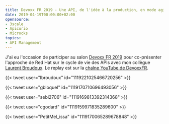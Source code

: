 ```yaml
---
title: Devoxx FR 2019 - Une API, de l'idée à la production, en mode agile avec Red Hat !
date: 2019-04-19T00:00:00+02:00
opensource:
- 3scale
- Apicurio
- Microcks
topics:
- API Management
---
```


J'ai eu l'occasion de participer au salon [Devoxx FR 2019](https://cfp.devoxx.fr/2019/talks/conf.html) pour co-présenter l'approche de Red Hat sur le cycle de vie des APIs avec mon collègue [Laurent Broudoux](https://www.linkedin.com/in/laurentbroudoux/).
Le replay est sur la [chaîne YouTube de DevoxxFR](https://www.youtube.com/watch?v=7gbaM73CMFY).

{{< tweet user="lbroudoux" id="1119221025466720256" >}}

{{< tweet user="gbloquel" id="1119170710696493056" >}}

{{< tweet user="sebi2706" id="1119169813392314368" >}}

{{< tweet user="cgodard" id="1119159971835289600" >}}

{{< tweet user="PetitMel_issa" id="1119170065289678848" >}}

